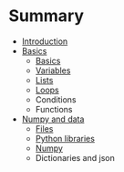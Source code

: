 # Summary

* [Introduction](README.md)
* [Basics](part1/readme.md)
   * [Basics](part1/basics.md)
   * [Variables](part1/variables.md)
   * [Lists](part1/lists.md)
   * [Loops](part1/testfile.md)
   * Conditions
   * Functions
* [Numpy and data](part2/readmemd.md)
   * [Files](part2/files.md)
   * [Python libraries](part2/libraries.md)
   * [Numpy](part2/numpy.md)
   * Dictionaries and json


